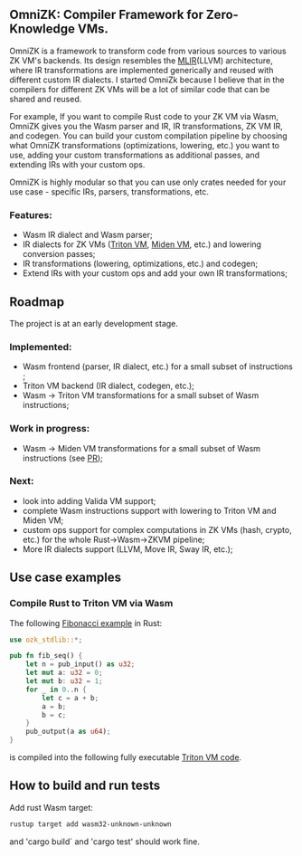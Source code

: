 ## OmniZK: Compiler Framework for Zero-Knowledge VMs.

OmniZK is a framework to transform code from various sources to various ZK VM's backends. Its design resembles the [MLIR](https://mlir.llvm.org/)(LLVM) architecture, where IR transformations are implemented generically and reused with different custom IR dialects. I started OmniZk because I believe that in the compilers for different ZK VMs will be a lot of similar code that can be shared and reused.

For example, If you want to compile Rust code to your ZK VM via Wasm, OmniZK gives you the Wasm parser and IR, IR transformations, ZK VM IR, and codegen. You can build your custom compilation pipeline by choosing what OmniZK transformations (optimizations, lowering, etc.) you want to use, adding your custom transformations as additional passes, and extending IRs with your custom ops.

OmniZK is highly modular so that you can use only crates needed for your use case - specific IRs, parsers, transformations, etc. 

### Features:

- Wasm IR dialect and Wasm parser;
- IR dialects for ZK VMs ([Triton VM](https://github.com/TritonVM/triton-vm), [Miden VM](https://github.com/0xPolygonMiden/miden-vm/), etc.) and lowering conversion passes;
- IR transformations (lowering, optimizations, etc.) and codegen;
- Extend IRs with your custom ops and add your own IR transformations;

## Roadmap

The project is at an early development stage.

### Implemented:

- Wasm frontend (parser, IR dialect, etc.) for a small subset of instructions ;
- Triton VM backend (IR dialect, codegen, etc.);
- Wasm -> Triton VM transformations for a small subset of Wasm instructions;

### Work in progress:

- Wasm -> Miden VM transformations for a small subset of Wasm instructions (see [PR](https://github.com/greenhat/omnizk/pull/5));

### Next:
- look into adding Valida VM support;
- complete Wasm instructions support with lowering to Triton VM and Miden VM; 
- custom ops support for complex computations in ZK VMs (hash, crypto, etc.) for the whole Rust->Wasm->ZKVM pipeline;
- More IR dialects support (LLVM, Move IR, Sway IR, etc.);


## Use case examples

### Compile Rust to Triton VM via Wasm

The following [Fibonacci example](https://github.com/greenhat/omnizk/blob/2b7c7dd325ebf92711ad9f344dbef07dc14581a8/crates/rust-wasm-tests/fib/src/fib.rs) in Rust:
```rust
use ozk_stdlib::*;

pub fn fib_seq() {
    let n = pub_input() as u32;
    let mut a: u32 = 0;
    let mut b: u32 = 1;
    for _ in 0..n {
        let c = a + b;
        a = b;
        b = c;
    }
    pub_output(a as u64);
}
```

is compiled into the following fully executable [Triton VM code](https://github.com/greenhat/omnizk/blob/2b7c7dd325ebf92711ad9f344dbef07dc14581a8/crates/codegen-tritonvm/src/codegen/sem_tests/fib.rs#L156).


## How to build and run tests

Add rust Wasm target:
```bash
rustup target add wasm32-unknown-unknown
```
and 'cargo build` and 'cargo test' should work fine.
